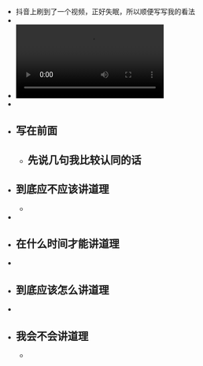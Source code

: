 - 抖音上刷到了一个视频，正好失眠，所以顺便写写我的看法
-
- ![9970a53f31bd463b90b7696bb3c219d9.MP4](../assets/9970a53f31bd463b90b7696bb3c219d9_1644600407339_0.MP4)
-
- ## 写在前面
	- 先说几句我比较认同的话
		-
- ## 到底应不应该讲道理
	-
-
- ## 在什么时间才能讲道理
-
- ## 到底应该怎么讲道理
-
- ## 我会不会讲道理
	-